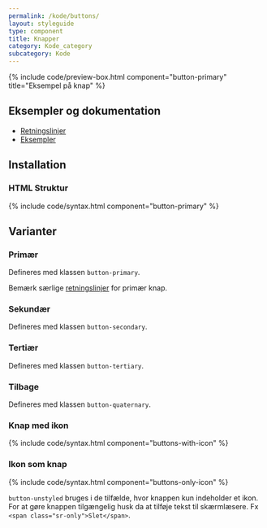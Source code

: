 ```yaml
---
permalink: /kode/buttons/
layout: styleguide
type: component
title: Knapper
category: Kode_category
subcategory: Kode
---
```


{% include code/preview-box.html component="button-primary" title="Eksempel på knap" %}

## Eksempler og dokumentation
<ul class="nobullet-list">
    <li><a href="/komponenter/buttons/#retningslinjer">Retningslinjer</a></li>
    <li><a href="/komponenter/buttons/">Eksempler</a></li>
</ul>

## Installation

### HTML Struktur

{% include code/syntax.html component="button-primary" %}

## Varianter

### Primær

Defineres med klassen `button-primary`.

Bemærk særlige <a href="/komponenter/buttons/#retningslinjer">retningslinjer</a> for primær knap.

### Sekundær
Defineres med klassen `button-secondary`.

### Tertiær

Defineres med klassen `button-tertiary`.

### Tilbage

Defineres med klassen `button-quaternary`.

### Knap med ikon
{% include code/syntax.html component="buttons-with-icon" %}

### Ikon som knap
{% include code/syntax.html component="buttons-only-icon" %}

`button-unstyled` bruges i de tilfælde, hvor knappen kun indeholder et ikon. For at gøre knappen tilgængelig husk da at tilføje tekst til skærmlæsere. Fx `<span class="sr-only">Slet</span>`.

